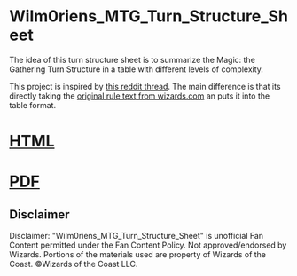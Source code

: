 # Wilm0riens_MTG_Turn_Structure_Sheet

The idea of this turn structure sheet is to summarize the Magic: the Gathering Turn Structure in a table with different levels of complexity.

This project is inspired by [this reddit thread](https://www.reddit.com/r/magicTCG/comments/11w6wv/magic_the_gathering_turn_structure_cheat_sheet_pdf/). The main difference is that its directly taking the [original rule text from wizards.com](https://magic.wizards.com/en/game-info/gameplay/rules-and-formats/rules) an puts it into the table format. 



# [HTML](http://htmlpreview.github.io/?https://github.com/Wilm0rien/Wilm0riens_MTG_Turn_Structure_Sheet/blob/master/Wilm0riens_MTG_Turn_Structure_Sheet.html)

# [PDF](https://github.com/Wilm0rien/Wilm0riens_MTG_Turn_Structure_Sheet/raw/master/Wilm0rs_MTG_Turn_Structure_Sheet_V1.0.pdf)

## Disclaimer
Disclaimer: "Wilm0riens_MTG_Turn_Structure_Sheet" is unofficial Fan Content permitted under the Fan Content Policy. Not approved/endorsed by Wizards. Portions of the materials used are property of Wizards of the Coast. ©Wizards of the Coast LLC.